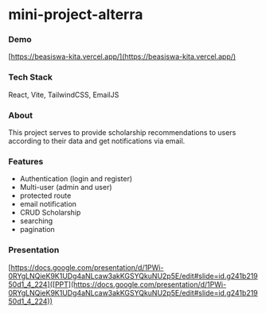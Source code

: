 
# mini-project-alterra #
### Demo ###
[https://beasiswa-kita.vercel.app/](https://beasiswa-kita.vercel.app/)
### Tech Stack ###
React, Vite, TailwindCSS, EmailJS
### About ###
This project serves to provide scholarship recommendations to users according to their data and get notifications via email.
### Features ###
- Authentication (login and register)
- Multi-user (admin and user)
- protected route
- email notification
- CRUD Scholarship
- searching
- pagination
### Presentation ###
[https://docs.google.com/presentation/d/1PWi-0RYgLNQieK9K1UDg4aNLcaw3akKGSYQkuNU2p5E/edit#slide=id.g241b21950d1_4_224]([PPT](https://docs.google.com/presentation/d/1PWi-0RYgLNQieK9K1UDg4aNLcaw3akKGSYQkuNU2p5E/edit#slide=id.g241b21950d1_4_224))
